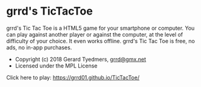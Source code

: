 # grrd's TicTacToe


grrd's Tic Tac Toe is a HTML5 game for your smartphone or computer. 
You can play against another player or against the computer, at the level of difficulty of your choice.
It even works offline. 
grrd's Tic Tac Toe is free, no ads, no in-app purchases.


* Copyright (c) 2018 Gerard Tyedmers, grrd@gmx.net
* Licensed under the MPL License

Click here to play:
<https://grrd01.github.io/TicTacToe/>
